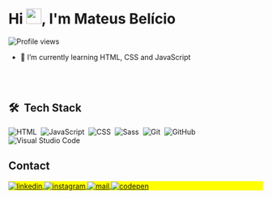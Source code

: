 <!--
<img align="right" height="590em" src="https://raw.githubusercontent.com/gist/maykbrito/618ef18e3bbb7cdfd200f3a4fc1aabc6/raw/201d47c76006c99fe0dc55ea92e76bdca5537f08/githubcard.svg"/>
-->

<h1 align="left">Hi <img src="https://raw.githubusercontent.com/kaueMarques/kaueMarques/master/hi.gif" height="30px">, I'm Mateus Belício</h1>
<p align="left"> <img src="https://komarev.com/ghpvc/?username=mateusbelicio&color=red" alt="Profile views" /> </p>

- 🌱 I’m currently learning HTML, CSS and JavaScript


<!--
- 🔥 Sênior Web Developer & Instructor focused on helping people start programming 

- 🔭 I’m currently working at [Rocketseat](https://github.com/Rocketseat)

- ▶️ I (not) regularly post videos on [youtube.com/maykbrito](https://youtube.com/maykbrito)

- 💬 Ask me about **JavaScript, HTML, CSS, SQL, Node.JS**

- ⚡ Fun fact **Oneye 😜**

- 👨‍💻 More at [maykbrito.dev](https://maykbrito.dev)
-->


<br><br>
## 🛠 &nbsp;Tech Stack
![HTML](https://img.shields.io/badge/-HTML-05122A?style=flat&logo=HTML5)&nbsp;
![JavaScript](https://img.shields.io/badge/-JavaScript-05122A?style=flat&logo=javascript)&nbsp;
![CSS](https://img.shields.io/badge/-CSS-05122A?style=flat&logo=CSS3&logoColor=1572B6)&nbsp;
![Sass](https://img.shields.io/badge/-Sass-05122A?style=flat&logo=Sass&logoColor=CC6699)&nbsp;
![Git](https://img.shields.io/badge/-Git-05122A?style=flat&logo=git)&nbsp;
![GitHub](https://img.shields.io/badge/-GitHub-05122A?style=flat&logo=github)&nbsp;
![Visual Studio Code](https://img.shields.io/badge/-Visual%20Studio%20Code-05122A?style=flat&logo=visual-studio-code&logoColor=007ACC)&nbsp;

<!--
![React](https://img.shields.io/badge/-React-05122A?style=flat&logo=react)&nbsp;
![PostgreSQL](https://img.shields.io/badge/-PostgreSQL-05122A?style=flat&logo=postgresql)&nbsp;
![SQLite](https://img.shields.io/badge/-SQLite-05122A?style=flat&logo=sqlite)&nbsp;
![Node.js](https://img.shields.io/badge/-Node.js-05122A?style=flat&logo=node.js)&nbsp;
![Markdown](https://img.shields.io/badge/-Markdown-05122A?style=flat&logo=markdown)&nbsp;
-->

<!--
## ⚙️ &nbsp;GitHub Analytics
<p align="left">
<img width="530em" src="https://github-readme-stats.vercel.app/api?username=mateusbelicio&show_icons=true&theme=vision-friendly-dark" alt="maykbrito's stats"/>
<img width="530em" src="https://github-readme-stats.vercel.app/api/top-langs/?username=mateusbelicio&layout=compact&theme=vision-friendly-dark" alt="maykbrito's most languages"/>
</p>
-->

## Contact

<p align="left" style="background:yellow">

<a href="https://linkedin.com/in/mateusbelicio" target="_blank">
  <img align="center" src="https://img.shields.io/badge/-Linkedin-05122A?style=flat&logo=linkedin" alt="linkedin"/>
</a>
<a href="https://instagram.com/mateusbelicio" target="_blank">
 <img align="center" src="https://img.shields.io/badge/-Instagram-05122A?style=flat&logo=instagram" alt="instagram"/>
</a>
<a href="mailto:mateusbelicio@hotmail.com" target="_blank">
  <img align="center" src="https://img.shields.io/badge/-Email-05122A?style=flat&logo=gmail" alt="mail"/>
</a>
<a href="https://www.frontendmentor.io/profile/mateusbelicio" target="_blank">
  <img align="center" src="https://img.shields.io/badge/-FrontendMentor-05122A?style=flat&logo=frontendmentor" alt="codepen"/>
</a>

</p>

<!--
<a href="https://codepen.io/mateusbelicio" target="_blank">
  <img align="center" src="https://img.shields.io/badge/-CodePen-05122A?style=flat&logo=codepen" alt="codepen"/>
</a>
<a href="https://youtube.com/mateusbelicio" target="_blank">
 <img align="center" src="https://img.shields.io/badge/-mateusbelicio-05122A?style=flat&logo=youtube" alt="youtube"/>
</a>
<a href="https://twitter.com/mateusbelicio" target="_blank">
  <img align="center" src="https://img.shields.io/badge/-mateusbelicio-05122A?style=flat&logo=twitter" alt="twitter"/>  
</a>
-->

<!--
- 🔭 I’m currently working on ...
- 🌱 I’m currently learning ...
- 👯 I’m looking to collaborate on ...
- 🤔 I’m looking for help with ...
- 💬 Ask me about ...
- 📫 How to reach me: ...
- 😄 Pronouns: ...
- ⚡ Fun fact: ...
-->

